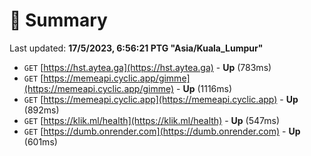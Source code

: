 # 📖 Summary
Last updated: **17/5/2023, 6:56:21 PTG "Asia/Kuala_Lumpur"**

- `GET` [https://hst.aytea.ga](https://hst.aytea.ga) - **Up** (783ms)
- `GET` [https://memeapi.cyclic.app/gimme](https://memeapi.cyclic.app/gimme) - **Up** (1116ms)
- `GET` [https://memeapi.cyclic.app](https://memeapi.cyclic.app) - **Up** (892ms)
- `GET` [https://klik.ml/health](https://klik.ml/health) - **Up** (547ms)
- `GET` [https://dumb.onrender.com](https://dumb.onrender.com) - **Up** (601ms)
